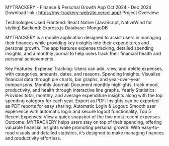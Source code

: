 MYTRACKERY - Finance & Personal Growth App
Oct 2024 - Dec 2024
Download link : https://my-trackery-website.vercel.app/
Project Overview:

Technologies Used
Frontend: React Native (JavaScript, NativeWind for styling)
Backend: Express.js
Database: MongoDB

MYTRACKERY is a mobile application designed to assist users in managing their finances while providing key insights 
into their expenditures and personal growth. The app features expense tracking, detailed spending insights, and a 
monthly journal to help users track their financial health and personal achievements.

Key Features:
Expense Tracking: Users can add, view, and delete expenses, with categories, amounts, dates, and reasons.
Spending Insights: Visualize financial data through pie charts, bar graphs, and year-over-year comparisons.
Monthly Journal: Document monthly highlights, track mood, productivity, and health through interactive line graphs.
Yearly Statistics: Provides total, monthly, and average expenditure insights along with the top spending category for each year.
Export as PDF: Insights can be exported as PDF reports for easy sharing.
Automatic Login & Logout: Smooth user experience with automatic login and secure logout functionality.
Top 5 Recent Expenses: View a quick snapshot of the five most recent expenses.
Outcome:
MYTRACKERY helps users stay on top of their spending, offering valuable financial insights while promoting personal growth. 
With easy-to-read visuals and detailed statistics, it’s designed to make managing finances and productivity effortless.
